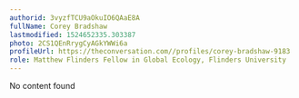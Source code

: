```yaml
---
authorid: 3vyzfTCU9aOkuIO6QAaE8A
fullName: Corey Bradshaw
lastmodified: 1524652335.303387
photo: 2CS1QEnRrygCyAGkYWWi6a
profileUrl: https://theconversation.com//profiles/corey-bradshaw-9183
role: Matthew Flinders Fellow in Global Ecology, Flinders University
---
```

No content found